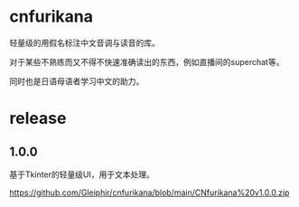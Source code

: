 # cnfurikana

轻量级的用假名标注中文音调与读音的库。

对于某些不熟练而又不得不快速准确读出的东西，例如直播间的superchat等。

同时也是日语母语者学习中文的助力。

# release

## 1.0.0
基于Tkinter的轻量级UI，用于文本处理。

https://github.com/Gleiphir/cnfurikana/blob/main/CNfurikana%20v1.0.0.zip
